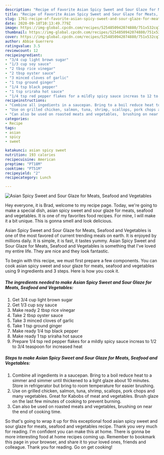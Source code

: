 ```yaml
---
description: "Recipe of Favorite Asian Spicy Sweet and Sour Glaze for Meats, Seafood and Vegetables"
title: "Recipe of Favorite Asian Spicy Sweet and Sour Glaze for Meats, Seafood and Vegetables"
slug: 1761-recipe-of-favorite-asian-spicy-sweet-and-sour-glaze-for-meats-seafood-and-vegetables
date: 2020-09-18T10:13:49.779Z
image: https://img-global.cpcdn.com/recipes/5254850942074880/751x532cq70/asian-spicy-sweet-and-sour-glaze-for-meats-seafood-and-vegetables-recipe-main-photo.jpg
thumbnail: https://img-global.cpcdn.com/recipes/5254850942074880/751x532cq70/asian-spicy-sweet-and-sour-glaze-for-meats-seafood-and-vegetables-recipe-main-photo.jpg
cover: https://img-global.cpcdn.com/recipes/5254850942074880/751x532cq70/asian-spicy-sweet-and-sour-glaze-for-meats-seafood-and-vegetables-recipe-main-photo.jpg
author: Abbie Guerrero
ratingvalue: 3.5
reviewcount: 12
recipeingredient:
- "3/4 cup light brown sugar"
- "1/3 cup soy sauce"
- "2 tbsp rice vinegar"
- "2 tbsp oyster sauce"
- "3 minced cloves of garlic"
- "1 tsp ground ginger"
- "1/4 tsp black pepper"
- "1 tsp sriraha hot sauce"
- "1/4 tsp red pepper flakes for a mildly spicy sauce increas to 12 to 34 teaspoon for increased heat"
recipeinstructions:
- "Combine all ingedients in a saucepan. Bring to a boil reduce heat to a simmer and simmer until thickened to a light glaze about 10 minutes. Store in refrigerator but bring to room temperature for easier brushing."
- "Use on grilled chicken, salmon, tuna, shrimp, scallops, pork chops and many vegetables. Great for Kabobs of meat and vegetables. Brush glaze on the last few minutes of cooking to prevent burning."
- "Can also be used on roasted meats and vegetables,  brushing on near the end of cooking time."
categories:
- Recipe
tags:
- asian
- spicy
- sweet

katakunci: asian spicy sweet 
nutrition: 193 calories
recipecuisine: American
preptime: "PT18M"
cooktime: "PT51M"
recipeyield: "2"
recipecategory: Lunch

---
```



![Asian Spicy Sweet and Sour Glaze for Meats, Seafood and Vegetables](https://img-global.cpcdn.com/recipes/5254850942074880/751x532cq70/asian-spicy-sweet-and-sour-glaze-for-meats-seafood-and-vegetables-recipe-main-photo.jpg)

Hey everyone, it is Brad, welcome to my recipe page. Today, we're going to make a special dish, asian spicy sweet and sour glaze for meats, seafood and vegetables. It is one of my favorites food recipes. For mine, I will make it a bit unique. This is gonna smell and look delicious.



Asian Spicy Sweet and Sour Glaze for Meats, Seafood and Vegetables is one of the most favored of current trending meals on earth. It is enjoyed by millions daily. It is simple, it is fast, it tastes yummy. Asian Spicy Sweet and Sour Glaze for Meats, Seafood and Vegetables is something that I've loved my entire life. They are nice and they look fantastic.


To begin with this recipe, we must first prepare a few components. You can cook asian spicy sweet and sour glaze for meats, seafood and vegetables using 9 ingredients and 3 steps. Here is how you cook it.

<!--inarticleads1-->

##### The ingredients needed to make Asian Spicy Sweet and Sour Glaze for Meats, Seafood and Vegetables:

1. Get 3/4 cup light brown sugar
1. Get 1/3 cup soy sauce
1. Make ready 2 tbsp rice vinegar
1. Take 2 tbsp oyster sauce
1. Take 3 minced cloves of garlic
1. Take 1 tsp ground ginger
1. Make ready 1/4 tsp black pepper
1. Make ready 1 tsp sriraha hot sauce
1. Prepare 1/4 tsp red pepper flakes for a mildly spicy sauce increas to 1/2 to 3/4 teaspoon for increased heat




<!--inarticleads2-->

##### Steps to make Asian Spicy Sweet and Sour Glaze for Meats, Seafood and Vegetables:

1. Combine all ingedients in a saucepan. Bring to a boil reduce heat to a simmer and simmer until thickened to a light glaze about 10 minutes. Store in refrigerator but bring to room temperature for easier brushing.
1. Use on grilled chicken, salmon, tuna, shrimp, scallops, pork chops and many vegetables. Great for Kabobs of meat and vegetables. Brush glaze on the last few minutes of cooking to prevent burning.
1. Can also be used on roasted meats and vegetables,  brushing on near the end of cooking time.




So that's going to wrap it up for this exceptional food asian spicy sweet and sour glaze for meats, seafood and vegetables recipe. Thank you very much for reading. I'm confident you can make this at home. There is gonna be more interesting food at home recipes coming up. Remember to bookmark this page in your browser, and share it to your loved ones, friends and colleague. Thank you for reading. Go on get cooking!
